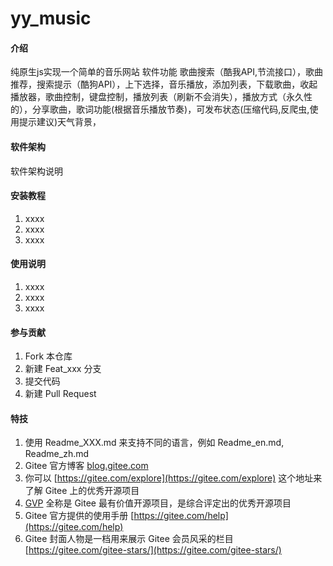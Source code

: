 # yy_music

#### 介绍
纯原生js实现一个简单的音乐网站
软件功能
歌曲搜索（酷我API,节流接口），歌曲推荐，搜索提示（酷狗API），上下选择，音乐播放，添加列表，下载歌曲，收起播放器，歌曲控制，键盘控制，播放列表（刷新不会消失），播放方式（永久性的），分享歌曲，歌词功能(根据音乐播放节奏)，可发布状态(压缩代码,反爬虫,使用提示建议)天气背景，

#### 软件架构
软件架构说明


#### 安装教程

1.  xxxx
2.  xxxx
3.  xxxx

#### 使用说明

1.  xxxx
2.  xxxx
3.  xxxx

#### 参与贡献

1.  Fork 本仓库
2.  新建 Feat_xxx 分支
3.  提交代码
4.  新建 Pull Request


#### 特技

1.  使用 Readme\_XXX.md 来支持不同的语言，例如 Readme\_en.md, Readme\_zh.md
2.  Gitee 官方博客 [blog.gitee.com](https://blog.gitee.com)
3.  你可以 [https://gitee.com/explore](https://gitee.com/explore) 这个地址来了解 Gitee 上的优秀开源项目
4.  [GVP](https://gitee.com/gvp) 全称是 Gitee 最有价值开源项目，是综合评定出的优秀开源项目
5.  Gitee 官方提供的使用手册 [https://gitee.com/help](https://gitee.com/help)
6.  Gitee 封面人物是一档用来展示 Gitee 会员风采的栏目 [https://gitee.com/gitee-stars/](https://gitee.com/gitee-stars/)
